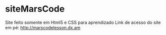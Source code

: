 # siteMarsCode
Site feito somente em Html5 e CSS para aprendizado
Link de acesso do site em pé: http://marscodelesson.dx.am
